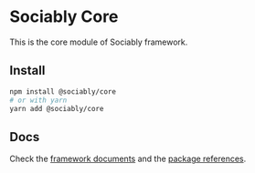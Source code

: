 # Sociably Core

This is the core module of Sociably framework.

## Install

```bash
npm install @sociably/core
# or with yarn
yarn add @sociably/core
```

## Docs

Check the [framework documents](https://sociably.js.org/docs/) and the
[package references](https://sociably.js.org/api/modules/core.html).
